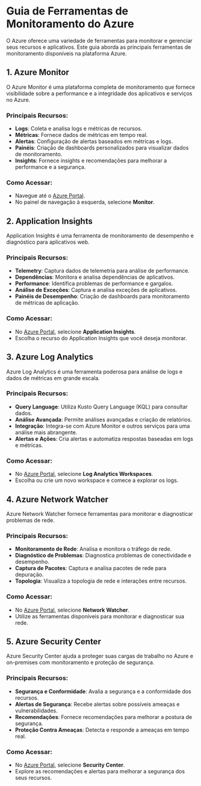 # Guia de Ferramentas de Monitoramento do Azure

O Azure oferece uma variedade de ferramentas para monitorar e gerenciar seus recursos e aplicativos. Este guia aborda as principais ferramentas de monitoramento disponíveis na plataforma Azure.

## 1. Azure Monitor

O Azure Monitor é uma plataforma completa de monitoramento que fornece visibilidade sobre a performance e a integridade dos aplicativos e serviços no Azure.

### Principais Recursos:
- **Logs**: Coleta e analisa logs e métricas de recursos.
- **Métricas**: Fornece dados de métricas em tempo real.
- **Alertas**: Configuração de alertas baseados em métricas e logs.
- **Painéis**: Criação de dashboards personalizados para visualizar dados de monitoramento.
- **Insights**: Fornece insights e recomendações para melhorar a performance e a segurança.

### Como Acessar:
- Navegue até o [Azure Portal](https://portal.azure.com).
- No painel de navegação à esquerda, selecione **Monitor**.

## 2. Application Insights

Application Insights é uma ferramenta de monitoramento de desempenho e diagnóstico para aplicativos web.

### Principais Recursos:
- **Telemetry**: Captura dados de telemetria para análise de performance.
- **Dependências**: Monitora e analisa dependências de aplicativos.
- **Performance**: Identifica problemas de performance e gargalos.
- **Análise de Exceções**: Captura e analisa exceções de aplicativos.
- **Painéis de Desempenho**: Criação de dashboards para monitoramento de métricas de aplicação.

### Como Acessar:
- No [Azure Portal](https://portal.azure.com), selecione **Application Insights**.
- Escolha o recurso do Application Insights que você deseja monitorar.

## 3. Azure Log Analytics

Azure Log Analytics é uma ferramenta poderosa para análise de logs e dados de métricas em grande escala.

### Principais Recursos:
- **Query Language**: Utiliza Kusto Query Language (KQL) para consultar dados.
- **Análise Avançada**: Permite análises avançadas e criação de relatórios.
- **Integração**: Integra-se com Azure Monitor e outros serviços para uma análise mais abrangente.
- **Alertas e Ações**: Cria alertas e automatiza respostas baseadas em logs e métricas.

### Como Acessar:
- No [Azure Portal](https://portal.azure.com), selecione **Log Analytics Workspaces**.
- Escolha ou crie um novo workspace e comece a explorar os logs.

## 4. Azure Network Watcher

Azure Network Watcher fornece ferramentas para monitorar e diagnosticar problemas de rede.

### Principais Recursos:
- **Monitoramento de Rede**: Analisa e monitora o tráfego de rede.
- **Diagnóstico de Problemas**: Diagnostica problemas de conectividade e desempenho.
- **Captura de Pacotes**: Captura e analisa pacotes de rede para depuração.
- **Topologia**: Visualiza a topologia de rede e interações entre recursos.

### Como Acessar:
- No [Azure Portal](https://portal.azure.com), selecione **Network Watcher**.
- Utilize as ferramentas disponíveis para monitorar e diagnosticar sua rede.

## 5. Azure Security Center

Azure Security Center ajuda a proteger suas cargas de trabalho no Azure e on-premises com monitoramento e proteção de segurança.

### Principais Recursos:
- **Segurança e Conformidade**: Avalia a segurança e a conformidade dos recursos.
- **Alertas de Segurança**: Recebe alertas sobre possíveis ameaças e vulnerabilidades.
- **Recomendações**: Fornece recomendações para melhorar a postura de segurança.
- **Proteção Contra Ameaças**: Detecta e responde a ameaças em tempo real.

### Como Acessar:
- No [Azure Portal](https://portal.azure.com), selecione **Security Center**.
- Explore as recomendações e alertas para melhorar a segurança dos seus recursos.

